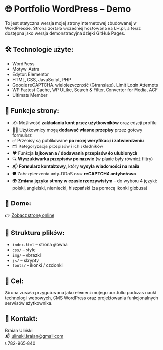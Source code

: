 # 🌐 Portfolio WordPress – Demo

To jest statyczna wersja mojej strony internetowej zbudowanej w WordPressie. Strona została wcześniej hostowana na LH.pl, a teraz dostępna jako wersja demonstracyjna dzięki GitHub Pages.

## 🛠️ Technologie użyte:
- WordPress
- Motyw: Astra
- Edytor: Elementor
- HTML, CSS, JavaScript, PHP
- Google reCAPTCHA, wielojęzyczność (Gtranslate), Limit Login Attempts
- WP Fastest Cache, WP ULike, Search & Filter, Converter for Media, ACF
- Ultimate Member

## 🔧 Funkcje strony:
- ✍️ Możliwość **zakładania kont przez użytkowników** oraz edycji profilu
- 🧑‍🍳 Użytkownicy mogą **dodawać własne przepisy** przez gotowy formularz
- ✅ Przepisy są publikowane **po mojej weryfikacji i zatwierdzeniu**
- 🗂️ Kategoryzacja przepisów i ich składników
- ❤️ Funkcja **lajkowania / dodawania przepisów do ulubionych**
- 🔍 **Wyszukiwarka przepisów po nazwie** (w planie były również filtry)
- 📬 **Formularz kontaktowy**, który **wysyła wiadomości na maila**
- 🛡️ Zabezpieczenia anty-DDoS oraz **reCAPTCHA antybotowa**
- 🌍 **Zmiana języka strony w czasie rzeczywistym** – do wyboru 4 języki: polski, angielski, niemiecki, hiszpański (za pomocą ikonki globusa)

## 🔗 Demo:
👉 [Zobacz stronę online](https://brian-cyberquard.github.io/portfolio-site/)

## 📁 Struktura plików:
- `index.html` – strona główna
- `css/` – style
- `img/` – obrazki
- `js/` – skrypty
- `fonts/` – ikonki / czcionki

## 🎯 Cel:
Strona została przygotowana jako element mojego portfolio podczas nauki technologii webowych, CMS WordPress oraz projektowania funkcjonalnych serwisów użytkownika.

## 📧 Kontakt:
Braian Uliński  
📬 ulinski.braian@gmail.com  
📞 782-965-840
